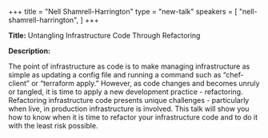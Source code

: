 +++
title = "Nell Shamrell-Harrington"
type = "new-talk"
speakers = [
        "nell-shamrell-harrington",
]
+++
<div class="span-15  ">
  <div class="span-15  last ">
  <p><strong>Title:</strong>
Untangling Infrastructure Code Through Refactoring
</p>

<p><strong>Description:</strong></p>

<p>
The point of infrastructure as code is to make managing infrastructure as simple as updating a config file and running a command such as “chef-client” or “terraform apply.” However, as code changes and becomes unruly or tangled, it is time to apply a new development practice - refactoring. Refactoring infrastructure code presents unique challenges - particularly when live, in production infrastructure is involved. This talk will show you how to know when it is time to refactor your infrastructure code and to do it with the least risk possible.
</p>
<p>

</p>


  </div>
</div>